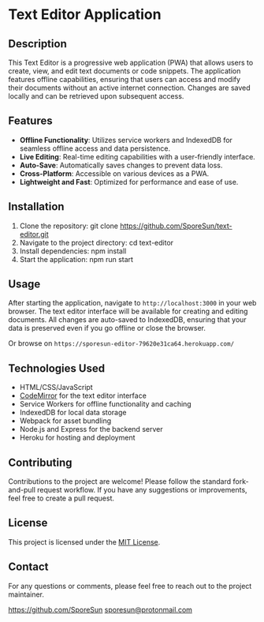 # Text Editor Application

## Description

This Text Editor is a progressive web application (PWA) that allows users to create, view, and edit text documents or code snippets. The application features offline capabilities, ensuring that users can access and modify their documents without an active internet connection. Changes are saved locally and can be retrieved upon subsequent access.

## Features

- **Offline Functionality**: Utilizes service workers and IndexedDB for seamless offline access and data persistence.
- **Live Editing**: Real-time editing capabilities with a user-friendly interface.
- **Auto-Save**: Automatically saves changes to prevent data loss.
- **Cross-Platform**: Accessible on various devices as a PWA.
- **Lightweight and Fast**: Optimized for performance and ease of use.

## Installation

1. Clone the repository:
    git clone https://github.com/SporeSun/text-editor.git
2. Navigate to the project directory:
    cd text-editor
3. Install dependencies:
    npm install
4. Start the application:
    npm run start


## Usage

After starting the application, navigate to `http://localhost:3000` in your web browser. The text editor interface will be available for creating and editing documents. All changes are auto-saved to IndexedDB, ensuring that your data is preserved even if you go offline or close the browser.

Or browse on `https://sporesun-editor-79620e31ca64.herokuapp.com/`

## Technologies Used

- HTML/CSS/JavaScript
- [CodeMirror](https://codemirror.net/) for the text editor interface
- Service Workers for offline functionality and caching
- IndexedDB for local data storage
- Webpack for asset bundling
- Node.js and Express for the backend server
- Heroku for hosting and deployment

## Contributing

Contributions to the project are welcome! Please follow the standard fork-and-pull request workflow. If you have any suggestions or improvements, feel free to create a pull request.

## License

This project is licensed under the [MIT License](LICENSE).

## Contact

For any questions or comments, please feel free to reach out to the project maintainer.

https://github.com/SporeSun
sporesun@protonmail.com
